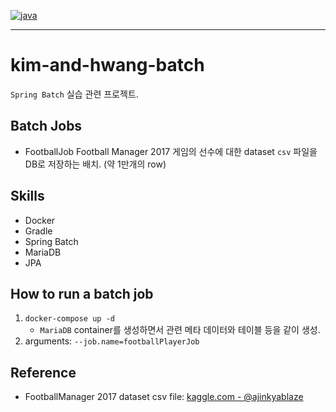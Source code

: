 [![java](https://img.shields.io/badge/Spring-6DB33F?style=for-the-badge&logo=spring&logoColor=white
)](https://spring.io/projects/spring-batch)

----

# kim-and-hwang-batch

`Spring Batch` 실습 관련 프로젝트.

## Batch Jobs

- FootballJob
  Football Manager 2017 게임의 선수에 대한 dataset `csv` 파일을 DB로 저장하는 배치. (약 1만개의 row)

## Skills

- Docker
- Gradle
- Spring Batch
- MariaDB
- JPA

## How to run a batch job

1. `docker-compose up -d`
   - `MariaDB` container를 생성하면서 관련 메타 데이터와 테이블 등을 같이 생성.
2. arguments: `--job.name=footballPlayerJob`

## Reference

- FootballManager 2017 dataset csv file: [kaggle.com - @ajinkyablaze](https://www.kaggle.com/ajinkyablaze/football-manager-data)
